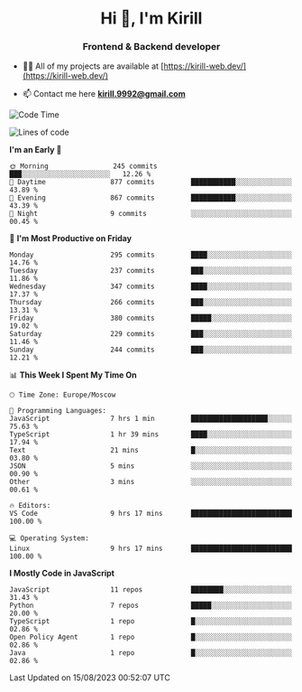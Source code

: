 <h1 align="center">Hi 👋, I'm Kirill</h1>
<h3 align="center">Frontend & Backend developer</h3>

- 👨‍💻 All of my projects are available at [https://kirill-web.dev/](https://kirill-web.dev/)

- 📫 Contact me here **kirill.9992@gmail.com**











<!--START_SECTION:waka-->
![Code Time](http://img.shields.io/badge/Code%20Time-1%2C389%20hrs%2044%20mins-blue)

![Lines of code](https://img.shields.io/badge/From%20Hello%20World%20I%27ve%20Written-3.0%20million%20lines%20of%20code-blue)

**I'm an Early 🐤** 

```text
🌞 Morning                245 commits         ███░░░░░░░░░░░░░░░░░░░░░░   12.26 % 
🌆 Daytime                877 commits         ███████████░░░░░░░░░░░░░░   43.89 % 
🌃 Evening                867 commits         ███████████░░░░░░░░░░░░░░   43.39 % 
🌙 Night                  9 commits           ░░░░░░░░░░░░░░░░░░░░░░░░░   00.45 % 
```
📅 **I'm Most Productive on Friday** 

```text
Monday                   295 commits         ████░░░░░░░░░░░░░░░░░░░░░   14.76 % 
Tuesday                  237 commits         ███░░░░░░░░░░░░░░░░░░░░░░   11.86 % 
Wednesday                347 commits         ████░░░░░░░░░░░░░░░░░░░░░   17.37 % 
Thursday                 266 commits         ███░░░░░░░░░░░░░░░░░░░░░░   13.31 % 
Friday                   380 commits         █████░░░░░░░░░░░░░░░░░░░░   19.02 % 
Saturday                 229 commits         ███░░░░░░░░░░░░░░░░░░░░░░   11.46 % 
Sunday                   244 commits         ███░░░░░░░░░░░░░░░░░░░░░░   12.21 % 
```


📊 **This Week I Spent My Time On** 

```text
🕑︎ Time Zone: Europe/Moscow

💬 Programming Languages: 
JavaScript               7 hrs 1 min         ███████████████████░░░░░░   75.63 % 
TypeScript               1 hr 39 mins        ████░░░░░░░░░░░░░░░░░░░░░   17.94 % 
Text                     21 mins             █░░░░░░░░░░░░░░░░░░░░░░░░   03.80 % 
JSON                     5 mins              ░░░░░░░░░░░░░░░░░░░░░░░░░   00.90 % 
Other                    3 mins              ░░░░░░░░░░░░░░░░░░░░░░░░░   00.61 % 

🔥 Editors: 
VS Code                  9 hrs 17 mins       █████████████████████████   100.00 % 

💻 Operating System: 
Linux                    9 hrs 17 mins       █████████████████████████   100.00 % 
```

**I Mostly Code in JavaScript** 

```text
JavaScript               11 repos            ████████░░░░░░░░░░░░░░░░░   31.43 % 
Python                   7 repos             █████░░░░░░░░░░░░░░░░░░░░   20.00 % 
TypeScript               1 repo              █░░░░░░░░░░░░░░░░░░░░░░░░   02.86 % 
Open Policy Agent        1 repo              █░░░░░░░░░░░░░░░░░░░░░░░░   02.86 % 
Java                     1 repo              █░░░░░░░░░░░░░░░░░░░░░░░░   02.86 % 
```




 Last Updated on 15/08/2023 00:52:07 UTC
<!--END_SECTION:waka-->
